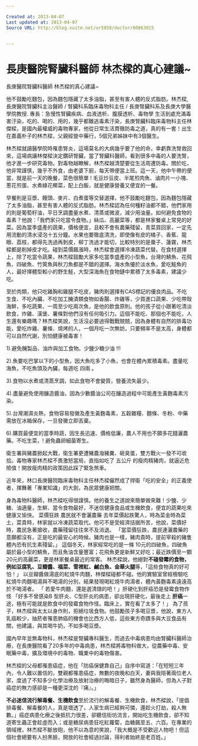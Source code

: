 ```yaml
---

Created at: 2013-04-07
Last updated at: 2013-04-07
Source URL: http://blog.xuite.net/or5858/doctor/60863015


---
```


# 長庚醫院腎臟科醫師 林杰樑的真心建議~


長庚醫院腎臟科醫師 林杰樑的真心建議~

他不鼓勵吃麵包，因為麵包隱藏了太多油脂，甚至有害人體的反式脂肪。林杰樑,長庚醫院腎臟科主治醫師 / 腎臟科系臨床毒物科主任 / 長庚腎臟科系及長庚大學醫學院教授. 專長：急慢性腎臟疾病、血液透析、腹膜透析、毒物學 生活到處充滿毒害汙染，吃的、喝的、用的，幾乎都難逃毒素汙染，長庚腎臟科臨床毒物科主任林傑樑，是國內最權威的毒物專家，他從日常生活貫徹防毒之道，真的有一套！出生在嘉義朴子的林杰樑，父親經營中藥行，5個兄弟姊妹中有3個醫生。

林杰樑就讀醫學院時罹患腎炎，這場莫名的大病幾乎要了他的命，幸虧靠洗腎救回來，這場病讓林傑樑決定鑽研腎臟，當了腎臟科醫師，看到很多中毒的人要洗腎，他才進一步研究毒物。對毒物越瞭解，林杰樑越清楚要從生活周遭防毒。關於吃，他非常謹慎，幾乎不外食，由老婆下廚，每天帶便當上班。這一天，他中午帶的便當，就是前一天的晚餐，菜色很簡單 ! 毛豆炒豆皮、半尾煎肉魚、滷肉片一小塊、蔥花煎蛋、水煮綠花椰菜，配上白飯，就是健康營養又便宜的一餐。

早餐則是豆漿、饅頭、麥片、白煮蛋等交替選擇，他不鼓勵吃麵包，因為麵包隱藏了太多油脂，甚至有害人體的反式脂肪。林杰樑認為任何種籽油都不錯，他們家用的則是葡萄籽油，平日烹調盡量水煮、清蒸或微波，減少用油量。如何避免食物的毒素？他說：「我們家只吃當令食物。」絲瓜、高麗菜等，都是林家餐桌上常見的好菜。因為當季盛產的蔬果，價格便宜，且較不會有農藥殘留，青菜買回家，一定先用流動的清水浸泡十五分鐘。水果也要徹底清洗，即使像有皮的橘子、香蕉、龍眼、荔枝，都得先洗過再剝皮，柳丁洗過才能切，比較特別的是棗子、蓮霧，林杰樑都是削掉皮才吃。碰到菜價飆漲時，林杰樑會選擇冷凍蔬菜代替。在食材選擇上，除了吃當令蔬果，林杰樑鼓勵大家多吃當季盛產的小型魚，台灣的鯖魚、花飛魚、四破魚、竹筴魚與秋刀魚都是不錯的選擇。海水魚優於淡水魚，愛吃鮭魚的人，最好擇體型較小的野生鮭，大型深海魚在食物鏈中累積了太多毒素，建議少吃。

至於肉類，他只吃雞胸和雞腿不吃皮，豬肉則選擇有CAS標記的優良肉品。不吃生食、不吃內臟、不吃加工醃漬類食物如香腸、炸雞等，少買進口蔬果、少吃帶殼海鮮，多吃蔬果、一周至少吃兩次魚，是他的飲食原則。他的孩子從小跟著吃清淡飲食，炸雞、漢堡、薯條對他們沒有任何吸引力。這個不能吃、那個也不能吃，人生還有樂趣嗎？林杰樑笑說，生活沒必要過得戰戰兢兢，因為身體有自然的排毒功能，愛吃炸雞、薯條、燒烤的人，一個月吃一次無妨，只要頻率不是太高，身體都可以自然代謝，別怕健康被毒害！

1).避免醃製品、油炸與加工食物。少鹽少糖少油 !!!

2).魚要吃巴掌以下的小型魚，因大魚吃多了小魚，也會在體內累積毒素。盡量吃海魚，不吃魚頭及內臟，每週吃 四兩 。

3).食物以水煮或清蒸烹調，如此食物不會變質，營養流失最少。

4).盡量避免使用釀造醬油，因為少數醬油公司在釀造過程中可能產生黃麴毒素污染。

5).台灣潮濕炎熱，食物容易發黴及產生黃麴毒素，五穀雜糧、麵條、冬粉、中藥需放在冰箱保存，一旦發黴立即丟棄。

6).購買最便宜的當季時蔬，因生長迅速、價格低廉，農人不用也不願多花錢灑農藥。不吃生菜，! 避免蟲卵細菌寄生。

衛生署與豬農掀起大戰，衛生署更遭豬農潑豬糞、砸臭蛋，雙方戰火一發不可收拾。毒物專家林杰樑不畏激怒當局，直指如吃了 五公斤 的瘦肉精豬肉，就逼近危險值！開放瘦肉精的政策因此踩了緊急煞車。

近年來，林口長庚醫院臨床毒物科主任林杰樑儼然成了捍衛「吃的安全」的正義使者，揮舞著「專業知識」的大劍，為民眾健康把關。

身為毒物科醫師，林杰樑吃得很謹慎。他的養生之道說來簡單做來難！少鹽、少糖、油適量，生鮮、當令食物最好，不迷信健康食品或生機飲食，便宜的蔬果吃來健康又愉快。
菜價狂跌 農民就不會灑農藥 
去年菜價起跌驚人，時為菜金時為菜土，菜貴時，林家就以冷凍蔬菜取代。他可不是受經濟拮据所苦，他說，菜價好時，農民急著搶收，農藥殘留往往來不及消退。
「當菜價狂跌，農民連灑農藥的意願都沒有，正是吃的最安心的時候。豬肉也是一樣，豬肉貴時，提前宰殺的豬隻體內恐有抗生素殘留。」
這個冬天，林家經常吃的是一條 10元的四破魚，四破魚屬於最小型的鯖魚，而且魚油含量豐富；花飛魚更是新鮮又好吃；最近跌價至一顆 20元的高麗菜，更是林家餐桌最近的常客。
林杰樑說，他絕對**不碰發霉的食物，例如豆腐乳、豆瓣醬、福菜、雪裡紅、鹹白魚、金華火腿**等，「這些食物真的好可怕！」
以豆瓣醬做湯底的紅燒牛肉麵，林傑樑碰都不碰。他的實驗室曾經檢驗吃紅燒牛肉麵喝湯與不喝湯的分別，結果發現喝紅燒牛肉湯者，體內黃麴毒素遠遠高於不喝湯者。 
「 若愛牛肉麵，還是選清燉的吧！」肝硬化到肝癌恐是發霉食物作怪
「好多不曾感染B 型肝炎、C型肝炎的病患，卻出現肝硬化，最後走上 **肝癌**一途，極有可能就是飲食中的發霉食物作怪。臨床上，實在看了太多了！」
為了孩子，林杰樑與太太以身作則，拒絕垃圾食物。他鼓勵孩子多喝豆漿，他說，東方人乳癌較少，抽菸者罹患肺癌的機會也比西方人低，這些東方奇蹟多與大豆食品有關，他建議，與其喝牛奶，不如多喝豆漿。

國內早年並無毒物科，林杰樑是腎臟專科醫生，而過去中毒病患均由腎臟科醫師治療，在長庚醫院看了20多年的中毒病患，林杰樑將毒物科做大，從農藥中毒、安眠藥中毒，擴及環境中的毒物、職業中的毒物傷害。

林杰樑的父母都罹患癌症，他在「防癌保健靠自己」自序中寫道：「在短短三年內，令人難以置信的，雙親都罹患癌症，無數的夜晚和白天，妻與我陪著兩位老人家，度過了不知多少化學治療及放射治療的晦暗日子，雖然身為醫師，但為人子對癌症的無力感卻是一種更深沈的『痛』。」

**不必迷信流行解毒餐、生機飲食**至於流行的解毒餐、生機飲食，林杰樑說，「提倡排毒餐、解毒餐的人，真是壞透了，人家生病已經夠可憐，還趁火打劫，殺人無數。」癌症病患化療之後抵抗力很差，卻聽信街坊流言，開始吃生機飲食，卻不知道寄生蟲正會趁虛而入；或是糖尿病患狂吃紅蘿蔔，血糖飆至五、六百。在專業的領域裡，林杰樑不斷放砲，他不以為意的笑說，「我大概是不受歡迎人物吧！但這個社會總要有人扮黑臉，開放的社會經過討論，得利者始終是老百姓。」

